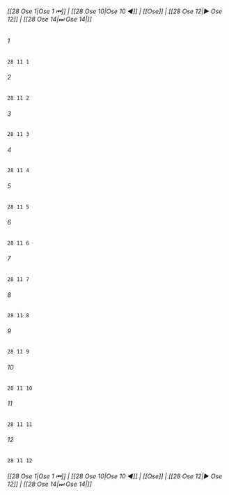
###### [[28 Ose 1|Ose 1 ⏮]] | [[28 Ose 10|Ose 10 ◀]] | [[Ose]] | [[28 Ose 12|▶ Ose 12]] | [[28 Ose 14|⏭ Ose 14|]]

###### 1
``` verse
28 11 1 
```
###### 2
``` verse
28 11 2 
```
###### 3
``` verse
28 11 3 
```
###### 4
``` verse
28 11 4 
```
###### 5
``` verse
28 11 5 
```
###### 6
``` verse
28 11 6 
```
###### 7
``` verse
28 11 7 
```
###### 8
``` verse
28 11 8 
```
###### 9
``` verse
28 11 9 
```
###### 10
``` verse
28 11 10 
```
###### 11
``` verse
28 11 11 
```
###### 12
``` verse
28 11 12 
```

###### [[28 Ose 1|Ose 1 ⏮]] | [[28 Ose 10|Ose 10 ◀]] | [[Ose]] | [[28 Ose 12|▶ Ose 12]] | [[28 Ose 14|⏭ Ose 14|]]

